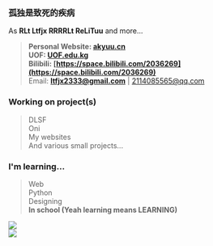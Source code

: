 
### 孤独是致死的疾病  
  
As **RLt Ltfjx RRRRLt ReLiTuu** and more...  
> **Personal Website: [akyuu.cn](https://akyuu.cn)**  
**UOF: [UOF.edu.kg](https://UOF.edu.kg)**  
**Bilibili: [https://space.bilibili.com/2036269](https://space.bilibili.com/2036269)**  
Email: **ltfjx2333@gmail.com** | 2114085565@qq.com  

### **Working on project(s)**  
> DLSF  
> Oni  
> My websites  
> And various small projects...

### **I'm learning...**
> Web  
> Python  
> Designing  
> **In school (Yeah learning means LEARNING)** 

![](https://github-readme-stats.vercel.app/api?username=ltfjx&show_icons=true&theme=react)  
![](https://github-readme-stats.vercel.app/api/wakatime?username=ltfjx&langs_count=8&theme=react)

